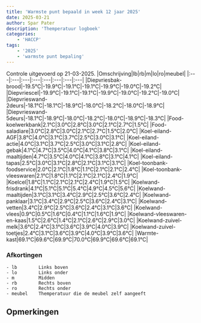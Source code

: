 ```yaml
---
title: 'Warmste punt bepaald in week 12 jaar 2025'
date: 2025-03-21
author: Spar Pater
description: 'Themperatuur logboek'
categories:
    - 'HACCP'
tags:
    - '2025'
    - 'warmste punt bepaling'
---
```

Controle uitgevoerd op 21-03-2025.
|Omschrijving|lb|rb|m|lo|ro|meubel|
|:---|:---|:---|:---|:---|:---|:---|:---|
|Diepvriesbak-brood|-19.5°C|-19.9°C|-19.1°C|-19.1°C|-19.9°C|-19.0°C|-19.2°C|
|Diepvriescel|-19.9°C|-19.1°C|-19.1°C|-19.9°C|-19.0°C|-19.2°C|-19.0°C|
|Diepvrieswand-2deurs|-18.1°C|-18.1°C|-18.9°C|-18.0°C|-18.2°C|-18.0°C|-18.9°C|
|Diepvrieswand-5deurs|-18.1°C|-18.9°C|-18.0°C|-18.2°C|-18.0°C|-18.9°C|-18.3°C|
|Food-koelwerkbank|2.1°C|3.0°C|2.8°C|3.0°C|2.1°C|2.7°C|1.5°C|
|Food-saladiare|3.0°C|2.8°C|3.0°C|2.1°C|2.7°C|1.5°C|2.0°C|
|Koel-eiland-AGF|3.8°C|4.0°C|3.1°C|3.7°C|2.5°C|3.0°C|3.1°C|
|Koel-eiland-actie|4.0°C|3.1°C|3.7°C|2.5°C|3.0°C|3.1°C|2.8°C|
|Koel-eiland-gebak|4.1°C|4.7°C|3.5°C|4.0°C|4.1°C|3.8°C|3.1°C|
|Koel-eiland-maaltijden|4.7°C|3.5°C|4.0°C|4.1°C|3.8°C|3.1°C|4.1°C|
|Koel-eiland-tapas|2.5°C|3.0°C|3.1°C|2.8°C|2.1°C|3.1°C|3.1°C|
|Koel-toonbank-foodservice|2.0°C|2.1°C|1.8°C|1.1°C|2.1°C|2.1°C|2.4°C|
|Koel-toonbank-vleeswaren|2.1°C|1.8°C|1.1°C|2.1°C|2.1°C|2.4°C|1.9°C|
|Koelcel|1.8°C|1.1°C|2.1°C|2.1°C|2.4°C|1.9°C|1.5°C|
|Koelwand-frisdrank|4.1°C|5.1°C|5.1°C|5.4°C|4.9°C|4.5°C|5.6°C|
|Koelwand-maaltijden|3.1°C|3.1°C|3.4°C|2.9°C|2.5°C|3.6°C|2.4°C|
|Koelwand-panklaar|3.1°C|3.4°C|2.9°C|2.5°C|3.6°C|2.4°C|3.1°C|
|Koelwand-vetten|3.4°C|2.9°C|2.5°C|3.6°C|2.4°C|3.1°C|3.6°C|
|Koelwand-vlees|0.9°C|0.5°C|1.6°C|0.4°C|1.1°C|1.6°C|1.9°C|
|Koelwand-vleeswaren-en-kaas|1.5°C|2.6°C|1.4°C|2.1°C|2.6°C|2.9°C|3.0°C|
|Koelwand-zuivel-melk|3.6°C|2.4°C|3.1°C|3.6°C|3.9°C|4.0°C|3.9°C|
|Koelwand-zuivel-toetjes|2.4°C|3.1°C|3.6°C|3.9°C|4.0°C|3.9°C|3.6°C|
|Warmte-kast|69.1°C|69.6°C|69.9°C|70.0°C|69.9°C|69.6°C|69.1°C|

### Afkortingen
    - lb        Links boven
    - lo        Links onder
    - m         Midden
    - rb        Rechts boven
    - ro        Rechts onder
    - meubel    Themperatuur die de meubel zelf aangeeft

## Opmerkingen


